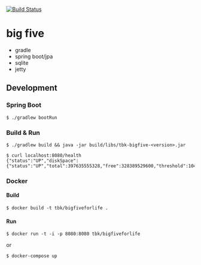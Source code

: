 [![Build Status](https://travis-ci.org/theborakompanioni/bigfive.svg?branch=master)](https://travis-ci.org/theborakompanioni/bigfive)

big five
========
- gradle
- spring boot/jpa
- sqlite
- jetty


## Development

### Spring Boot
```
$ ./gradlew bootRun
```
### Build & Run
```
$ ./gradlew build && java -jar build/libs/tbk-bigfive-<version>.jar
```

```
$ curl localhost:8080/health
{"status":"UP","diskSpace":{"status":"UP","total":397635555328,"free":328389529600,"threshold":10485760}}}
```

### Docker
#### Build
```
$ docker build -t tbk/bigfiveforlife .
```
#### Run
```
$ docker run -t -i -p 8080:8080 tbk/bigfiveforlife
```
or
```
$ docker-compose up
```